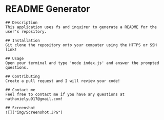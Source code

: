 # README Generator

    ## Description
    This application uses fs and inquirer to generate a README for the user's repository.

    ## Installation
    Git clone the repository onto your computer using the HTTPS or SSH link!

    ## Usage
    Open your terminal and type 'node index.js' and answer the prompted questions.

    ## Contributing
    Create a pull request and I will review your code!

    ## Contact me
    Feel free to contact me if you have any questions at nathanielyu917@gmail.com!

    ## Screenshot
    ![]("img/Screenshot.JPG")
    